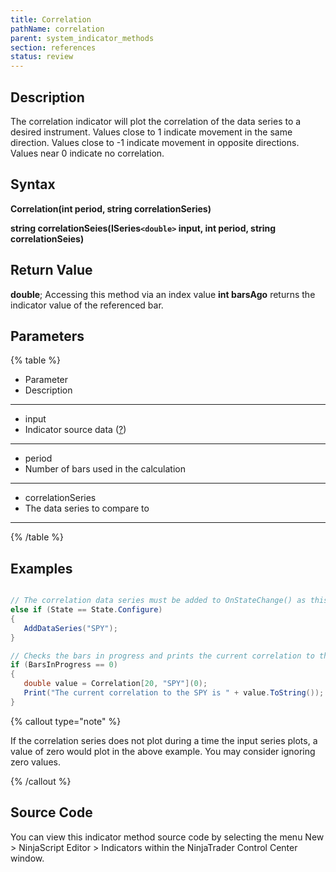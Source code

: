 ```yaml
---
title: Correlation
pathName: correlation
parent: system_indicator_methods
section: references
status: review
---
```


## Description

The correlation indicator will plot the correlation of the data series to a desired instrument. Values close to 1 indicate movement in the same direction. Values close to -1 indicate movement in opposite directions. Values near 0 indicate no correlation.

## Syntax

**Correlation(int period, string correlationSeries)**  

**string correlationSeies(ISeries`<double>` input, int period, string correlationSeies)**

## Return Value

**double**; Accessing this method via an index value **int barsAgo** returns the indicator value of the referenced bar.

## Parameters

{% table %}

* Parameter
* Description

---

* input
* Indicator source data ([?](valid_input_data_for_indicator.md))

---

* period
* Number of bars used in the calculation

---

* correlationSeries
* The data series to compare to

---

{% /table %}

## Examples

```csharp

// The correlation data series must be added to OnStateChange() as this indicator runs off the correlation data series data
else if (State == State.Configure)
{
   AddDataSeries("SPY");
}

// Checks the bars in progress and prints the current correlation to the SPY
if (BarsInProgress == 0)
{
   double value = Correlation[20, "SPY"](0);
   Print("The current correlation to the SPY is " + value.ToString());
}
```

{% callout type="note" %}

If the correlation series does not plot during a time the input series plots, a value of zero would plot in the above example. You may consider ignoring zero values.

{% /callout %}

## Source Code

You can view this indicator method source code by selecting the menu New > NinjaScript Editor > Indicators within the NinjaTrader Control Center window.
